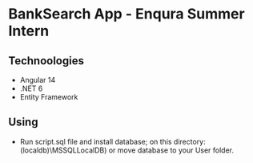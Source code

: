 # BankSearch App - Enqura Summer Intern

## Technoologies
- Angular 14
- .NET 6
- Entity Framework

## Using
- Run script.sql file and install database; on this directory: (localdb)\MSSQLLocalDB) or move database to your User folder.
